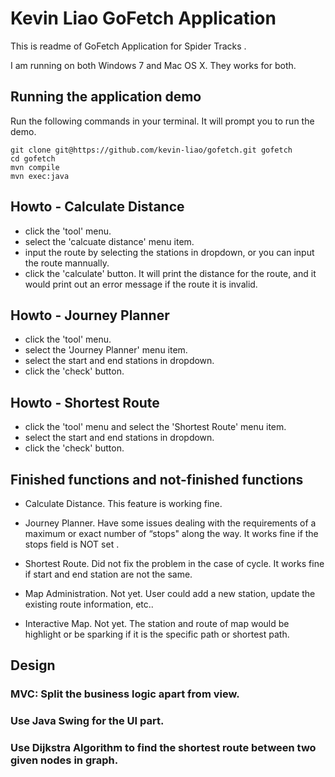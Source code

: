 # Kevin Liao GoFetch Application

This is readme of GoFetch Application for Spider Tracks .

I am running on both Windows 7 and Mac OS X. They works for both.

## Running the application demo

Run the following commands in your terminal. It will prompt you to run the demo.

```terminal
git clone git@https://github.com/kevin-liao/gofetch.git gofetch
cd gofetch
mvn compile
mvn exec:java
```

## Howto - Calculate Distance

- click the 'tool' menu. 
- select the 'calcuate distance' menu item.
- input the route by selecting the stations in dropdown, or you can input the route mannually.
- click the 'calculate' button. It will print the distance for the route, and it would print out an error message if the route it is invalid.

## Howto - Journey Planner

- click the 'tool' menu. 
- select the 'Journey Planner' menu item.
- select the start and end stations in dropdown.
- click the 'check' button. 

## Howto - Shortest Route

- click the 'tool' menu and select the 'Shortest Route' menu item.
- select the start and end stations in dropdown.
- click the 'check' button. 

## Finished functions and not-finished functions

- Calculate Distance. This feature is working fine.

- Journey Planner. Have some issues dealing with the requirements of a maximum or exact number of “stops" along the way. It works fine if the stops field is NOT set .

- Shortest Route. Did not fix the problem in the case of cycle. It works fine if start and end station are not the same.

- Map Administration. Not yet. User could add a new station, update the existing route information, etc..

- Interactive Map. Not yet. The station and route of map would be highlight or be sparking if it is the specific path or shortest path.

## Design

### MVC: Split the business logic apart from view. 
### Use Java Swing for the UI part.
### Use Dijkstra Algorithm to find the shortest route between two given nodes in graph.

